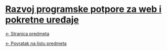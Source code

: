 # [Razvoj programske potpore za web i pokretne uređaje](https://www.github.com/studosi-fer/RPPZWIPU)
[<- Stranica predmeta](https://www.fer.unizg.hr/predmet/rppzwpu)

[<- Povratak na listu predmeta](https://www.github.com/studosi/FER)
